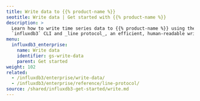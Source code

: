 ```yaml
---
title: Write data to {{% product-name %}}
seotitle: Write data | Get started with {{% product-name %}}
description: >
  Learn how to write time series data to {{% product-name %}} using the
  `influxdb3` CLI and _line protocol_, an efficient, human-readable write syntax.
menu:
  influxdb3_enterprise:
    name: Write data
    identifier: gs-write-data
    parent: Get started
weight: 102
related:
  - /influxdb3/enterprise/write-data/
  - /influxdb3/enterprise/reference/line-protocol/
source: /shared/influxdb3-get-started/write.md
---
```


<!-- 
The content of this page is at
// SOURCE content/shared/influxdb3-get-started/write.md
-->
